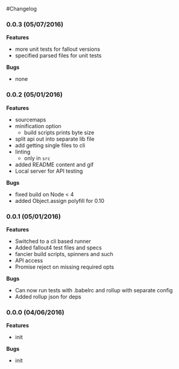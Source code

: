 #Changelog

### 0.0.3 (05/07/2016)

**Features**

- more unit tests for fallout versions
- specified parsed files for unit tests

**Bugs**

- none

### 0.0.2 (05/01/2016)

**Features**

- sourcemaps
- minification option
  - build scripts prints byte size
- split api out into separate lib file
- add getting single files to cli
- linting
  - only in `src`
- added README content and gif
- Local server for API testing

**Bugs**

- fixed build on Node < 4
- added Object.assign polyfill for 0.10

### 0.0.1 (05/01/2016)

**Features**

- Switched to a cli based runner
- Added fallout4 test files and specs
- fancier build scripts, spinners and such
- API access
- Promise reject on missing required opts

**Bugs**

- Can now run tests with .babelrc and rollup with separate config
- Added rollup json for deps

### 0.0.0 (04/06/2016)

**Features**

- init

**Bugs**

- init
